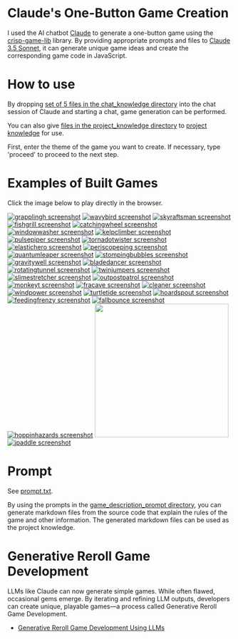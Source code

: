 # Claude's One-Button Game Creation

I used the AI chatbot [Claude](https://claude.ai/) to generate a one-button game using the [crisp-game-lib](https://github.com/abagames/crisp-game-lib) library. By providing appropriate prompts and files to [Claude 3.5 Sonnet](https://www.anthropic.com/news/claude-3-5-sonnet), it can generate unique game ideas and create the corresponding game code in JavaScript.

# How to use

By dropping [set of 5 files in the chat_knowledge directory](./chat_knowledge/) into the chat session of Claude and starting a chat, game generation can be performed.

You can also give [files in the project_knowledge directory](./project_knowledge/) to [project knowledge](https://www.anthropic.com/news/projects) for use.

First, enter the theme of the game you want to create. If necessary, type 'proceed' to proceed to the next step.

# Examples of Built Games

Click the image below to play directly in the browser.

[![grapplingh screenshot](./docs/grapplingh/screenshot.gif)](https://abagames.github.io/claude-one-button-game-creation/?grapplingh)
[![wavybird screenshot](./docs/wavybird/screenshot.gif)](https://abagames.github.io/claude-one-button-game-creation/?wavybird)
[![skyraftsman screenshot](./docs/skyraftsman/screenshot.gif)](https://abagames.github.io/claude-one-button-game-creation/?skyraftsman)
[![fishgrill screenshot](./docs/fishgrill/screenshot.gif)](https://abagames.github.io/claude-one-button-game-creation/?fishgrill)
[![catchingwheel screenshot](./docs/catchingwheel/screenshot.gif)](https://abagames.github.io/claude-one-button-game-creation/?catchingwheel)
[![windowwasher screenshot](./docs/windowwasher/screenshot.gif)](https://abagames.github.io/claude-one-button-game-creation/?windowwasher)
[![kelpclimber screenshot](./docs/kelpclimber/screenshot.gif)](https://abagames.github.io/claude-one-button-game-creation/?kelpclimber)
[![pulsepiper screenshot](./docs/pulsepiper/screenshot.gif)](https://abagames.github.io/claude-one-button-game-creation/?pulsepiper)
[![tornadotwister screenshot](./docs/tornadotwister/screenshot.gif)](https://abagames.github.io/claude-one-button-game-creation/?tornadotwister)
[![elastichero screenshot](./docs/elastichero/screenshot.gif)](https://abagames.github.io/claude-one-button-game-creation/?elastichero)
[![periscopeping screenshot](./docs/periscopeping/screenshot.gif)](https://abagames.github.io/claude-one-button-game-creation/?periscopeping)
[![quantumleaper screenshot](./docs/quantumleaper/screenshot.gif)](https://abagames.github.io/claude-one-button-game-creation/?quantumleaper)
[![stompingbubbles screenshot](./docs/stompingbubbles/screenshot.gif)](https://abagames.github.io/claude-one-button-game-creation/?stompingbubbles)
[![gravitywell screenshot](./docs/gravitywell/screenshot.gif)](https://abagames.github.io/claude-one-button-game-creation/?gravitywell)
[![bladedancer screenshot](./docs/bladedancer/screenshot.gif)](https://abagames.github.io/claude-one-button-game-creation/?bladedancer)
[![rotatingtunnel screenshot](./docs/rotatingtunnel/screenshot.gif)](https://abagames.github.io/claude-one-button-game-creation/?rotatingtunnel)
[![twinjumpers screenshot](./docs/twinjumpers/screenshot.gif)](https://abagames.github.io/claude-one-button-game-creation/?twinjumpers)
[![slimestretcher screenshot](./docs/slimestretcher/screenshot.gif)](https://abagames.github.io/claude-one-button-game-creation/?slimestretcher)
[![outpostpatrol screenshot](./docs/outpostpatrol/screenshot.gif)](https://abagames.github.io/claude-one-button-game-creation/?outpostpatrol)
[![monkeyt screenshot](./docs/monkeyt/screenshot.gif)](https://abagames.github.io/claude-one-button-game-creation/?monkeyt)
[![fracave screenshot](./docs/fracave/screenshot.gif)](https://abagames.github.io/claude-one-button-game-creation/?fracave)
[![cleaner screenshot](./docs/cleaner/screenshot.gif)](https://abagames.github.io/claude-one-button-game-creation/?cleaner)
[![windpower screenshot](./docs/windpower/screenshot.gif)](https://abagames.github.io/claude-one-button-game-creation/?windpower)
[![turtletide screenshot](./docs/turtletide/screenshot.gif)](https://abagames.github.io/claude-one-button-game-creation/?turtletide)
[![hoardspout screenshot](./docs/hoardspout/screenshot.gif)](https://abagames.github.io/claude-one-button-game-creation/?hoardspout)
[![feedingfrenzy screenshot](./docs/feedingfrenzy/screenshot.gif)](https://abagames.github.io/claude-one-button-game-creation/?feedingfrenzy)
[![fallbounce screenshot](./docs/fallbounce/screenshot.gif)](https://abagames.github.io/claude-one-button-game-creation/?fallbounce)
[![hoppinhazards screenshot](./docs/hoppinhazards/screenshot.gif)](https://abagames.github.io/claude-one-button-game-creation/?hoppinhazards)
<a href="https://abagames.github.io/claude-one-button-game-creation/?bridgecross"><img src="./docs/bridgecross/screenshot.gif" width="300px">
[![jpaddle screenshot](./docs/jpaddle/screenshot.gif)](https://abagames.github.io/claude-one-button-game-creation/?jpaddle)

# Prompt

See [prompt.txt](./knowledge/prompt.txt).

By using the prompts in the [game_description_prompt directory](./game_description_prompt/), you can generate markdown files from the source code that explain the rules of the game and other information. The generated markdown files can be used as the project knowledge.

# Generative Reroll Game Development

LLMs like Claude can now generate simple games. While often flawed, occasional gems emerge. By iterating and refining LLM outputs, developers can create unique, playable games—a process called Generative Reroll Game Development.

- [Generative Reroll Game Development Using LLMs](https://dev.to/abagames/generative-reroll-game-development-using-llms-22m3)
